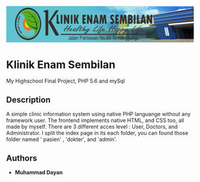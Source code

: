 ![Klinik Enam Sembilan](https://github.com/mdayann/webpoliklinik/blob/master/gambar/header.png?raw=true)
# Klinik Enam Sembilan

My Highschool Final Project, PHP 5.6 and mySql

## Description

A simple clinic information system using native PHP languange without any framework user. The frontend implements native HTML, and CSS too, all made by myself. There are 3 different acces level : User, Doctors, and Administrator. I split the index page in its each folder, you can found those folder named ' pasien' , 'dokter', and 'admin'.

## Authors

* **Muhammad Dayan**

